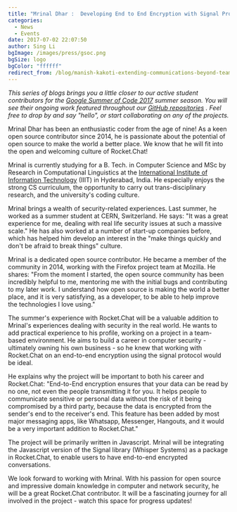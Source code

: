 ```yaml
---
title: "Mrinal Dhar :  Developing End to End Encryption with Signal Protocol"
categories:
  - News
  - Events
date: 2017-07-02 22:07:50
author: Sing Li
bgImage: /images/press/gsoc.png
bgSize: logo
bgColor: "ffffff"
redirect_from: /blog/manish-kakoti-extending-communications-beyond-teams-with-rocketchat-federation
---
```


_This series of blogs brings you a little closer to our active student contributors for the [Google Summer of Code 2017](https://rocket.chat/docs/contributing/google-summer-of-code) summer season. You will see their ongoing work featured throughout our [GitHub repositories](https://github.com/RocketChat) . Feel free to drop by and say "hello", or start collaborating on any of the projects._

Mrinal Dhar has been an enthusiastic coder from the age of nine! As a keen open source contributor since 2014, he is passionate about the potential of open source to make the world a better place. We know that he will fit into the open and welcoming culture of Rocket.Chat!

Mrinal is currently studying for a B. Tech. in Computer Science and MSc by Research in Computational Linguistics at the [International Institute of Information Technology](https://www.iiit.ac.in/) (IIIT) in Hyderabad, India. He especially enjoys the strong CS curriculum, the opportunity to carry out trans-disciplinary research, and the university's coding culture.

Mrinal brings a wealth of security-related experiences. Last summer, he worked as a summer student at CERN, Switzerland. He says: "It was a great experience for me, dealing with real life security issues at such a massive scale." He has also worked at a number of start-up companies before, which has helped him develop an interest in the "make things quickly and don't be afraid to break things" culture.

Mrinal is a dedicated open source contributor. He became a member of the community in 2014, working with the Firefox project team at Mozilla. He shares: "From the moment I started, the open source community has been incredibly helpful to me, mentoring me with the initial bugs and contributing to my later work. I understand how open source is making the world a better place, and it is very satisfying, as a developer, to be able to help improve the technologies I love using."

The summer's experience with Rocket.Chat will be a valuable addition to Mrinal's experiences dealing with security in the real world. He wants to add practical experience to his profile, working on a project in a team-based environment. He aims to build a career in computer security - ultimately owning his own business - so he knew that working with Rocket.Chat on an end-to-end encryption using the signal protocol would be ideal.

He explains why the project will be important to both his career and Rocket.Chat: "End-to-End encryption ensures that your data can be read by no one, not even the people transmitting it for you. It helps people to communicate sensitive or personal data without the risk of it being compromised by a third party, because the data is encrypted from the sender's end to the receiver's end. This feature has been added by most major messaging apps, like Whatsapp, Messenger, Hangouts, and it would be a very important addition to Rocket.Chat."

The project will be primarily written in Javascript. Mrinal will be integrating the Javascript version of the Signal library (Whisper Systems) as a package in Rocket.Chat, to enable users to have end-to-end encrypted conversations.

We look forward to working with Mrinal. With his passion for open source and impressive domain knowledge in computer and network security, he will be a great Rocket.Chat contributor. It will be a fascinating journey for all involved in the project - watch this space for progress updates!

